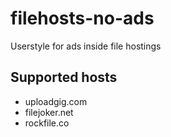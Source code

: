 # filehosts-no-ads
Userstyle for ads inside file hostings

## Supported hosts
* uploadgig.com
* filejoker.net
* rockfile.co
